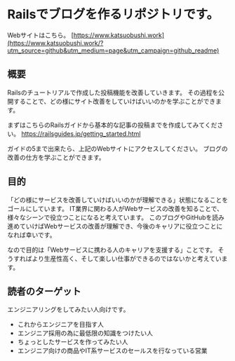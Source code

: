 # Railsでブログを作るリポジトリです。

Webサイトはこちら。
[https://www.katsuobushi.work](https://www.katsuobushi.work/?utm_source=github&utm_medium=page&utm_campaign=github_readme)

## 概要
Railsのチュートリアルで作成した投稿機能を改善していきます。
その過程を公開することで、どの様にサイト改善をしていけばいいのかを学ぶことができます。

まずはこちらのRailsガイドから基本的な記事の投稿までを作成してみてください。
https://railsguides.jp/getting_started.html

ガイドの5まで出来たら、上記のWebサイトにアクセスしてください。
ブログの改善の仕方を学ぶことができます。

## 目的
「どの様にサービスを改善していけばいいのかが理解できる」状態になることをゴールにしています。
IT業界に関わる人がWebサービスの改善を知ることで、様々なシーンで役立つことになると考えています。
このブログやGitHubを読み進めていけばWebサービスの改善が理解でき、今後のキャリアに役立つことになれば幸いです。

なので目的は「Webサービスに携わる人のキャリアを支援する」ことです。
そうすればより生産性高く、そして楽しい仕事ができるのではないかと考えています。

## 読者のターゲット

エンジニアリングをしてみたい人向けです。
* これからエンジニアを目指す人
* エンジニア採用の為に最低限の知識をつけたい人
* ちょっとしたサービスを作ってみたい人
* エンジニア向けの商品やIT系サービスのセールスを行なっている営業
